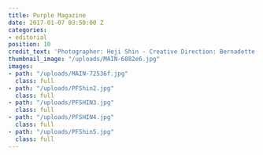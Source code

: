 ```yaml
---
title: Purple Magazine
date: 2017-01-07 03:50:00 Z
categories:
- editorial
position: 10
credit_text: 'Photographer: Heji Shin - Creative Direction: Bernadette Van Huy'
thumbnail_image: "/uploads/MAIN-6882e6.jpg"
images:
- path: "/uploads/MAIN-72536f.jpg"
  class: full
- path: "/uploads/PFShin2.jpg"
  class: full
- path: "/uploads/PFSHIN3.jpg"
  class: full
- path: "/uploads/PFSHIN4.jpg"
  class: full
- path: "/uploads/PFShin5.jpg"
  class: full
---
```


